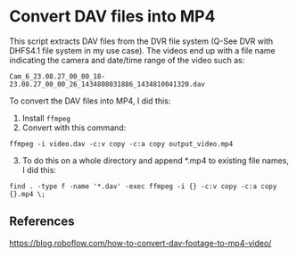 # Convert DAV files into MP4

This script extracts DAV files from the DVR file system (Q-See DVR with DHFS4.1 file system in my use case). The videos end up with a file name indicating the camera and date/time range of the video such as:

    Cam_6_23.08.27_00_00_18-23.08.27_00_00_26_1434808031886_1434810041320.dav

To convert the DAV files into MP4, I did this:

1. Install `ffmpeg`
2. Convert with this command:

`ffmpeg -i video.dav -c:v copy -c:a copy output_video.mp4`

3. To do this on a whole directory and append *.mp4 to existing file names, I did this:

`find . -type f -name '*.dav' -exec ffmpeg -i {} -c:v copy -c:a copy {}.mp4 \;`

## References

https://blog.roboflow.com/how-to-convert-dav-footage-to-mp4-video/
